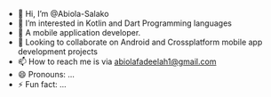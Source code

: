 - 👋 Hi, I’m @Abiola-Salako
- 👀 I’m interested in Kotlin and Dart Programming languages
- 🌱 A mobile application developer.
- 💞️ Looking to collaborate on Android and Crossplatform mobile app development projects 
- 📫 How to reach me is via abiolafadeelah1@gmail.com
- 😄 Pronouns: ...
- ⚡ Fun fact: ...

<!---
Abiola-Salako/Abiola-Salako is a ✨ special ✨ repository because its `README.md` (this file) appears on your GitHub profile.
You can click the Preview link to take a look at your changes.
--->
